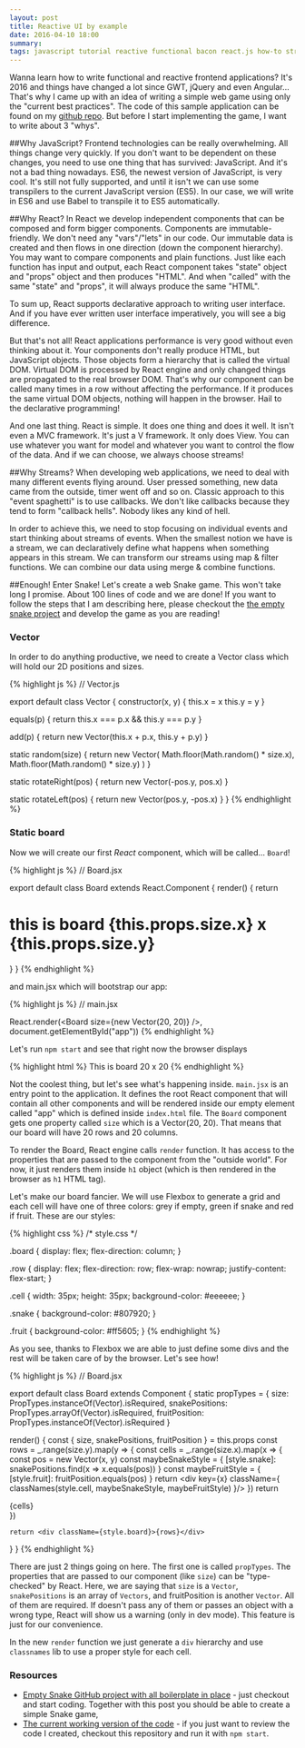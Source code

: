 ```yaml
---
layout: post
title: Reactive UI by example
date: 2016-04-10 18:00
summary:
tags: javascript tutorial reactive functional bacon react.js how-to streams
---
```


Wanna learn how to write functional and reactive frontend applications? It's 2016 and things have changed a lot since GWT, jQuery and even Angular... That's why I came up with an idea of writing a simple web game using only the "current best practices". The code of this sample application can be found on my [github repo](https://github.com/miciek/web-snake-react-bacon). But before I start implementing the game, I want to write about 3 "whys".

##Why JavaScript?
Frontend technologies can be really overwhelming. All things change very quickly. If you don't want to be dependent on these changes, you need to use one thing that has survived: JavaScript. And it's not a bad thing nowadays. ES6, the newest version of JavaScript, is very cool. It's still not fully supported, and until it isn't we can use some transpilers to the current JavaScript version (ES5). In our case, we will write in ES6 and use Babel to transpile it to ES5 automatically.

##Why React?
In React we develop independent components that can be composed and form bigger components. Components are immutable-friendly. We don't need any "vars"/"lets" in our code. Our immutable data is created and then flows in one direction (down the component hierarchy). You may want to compare components and plain functions. Just like each function has input and output, each React component takes "state" object and "props" object and then produces "HTML". And when "called" with the same "state" and "props", it will always produce the same "HTML".

To sum up, React supports declarative approach to writing user interface. And if you have ever written user interface imperatively, you will see a big difference.

But that's not all! React applications performance is very good without even thinking about it. Your components don't really produce HTML, but JavaScript objects. Those objects form a hierarchy that is called the virtual DOM. Virtual DOM is processed by React engine and only changed things are propagated to the real browser DOM. That's why our component can be called many times in a row without affecting the performance. If it produces the same virtual DOM objects, nothing will happen in the browser. Hail to the declarative programming!

And one last thing. React is simple. It does one thing and does it well. It isn't even a MVC framework. It's just a V framework. It only does View. You can use whatever you want for model and whatever you want to control the flow of the data. And if we can choose, we always choose streams!

##Why Streams?
When developing web applications, we need to deal with many different events flying around. User pressed something, new data came from the outside, timer went off and so on. Classic approach to this "event spaghetti" is to use callbacks. We don't like callbacks because they tend to form "callback hells". Nobody likes any kind of hell.

In order to achieve this, we need to stop focusing on individual events and start thinking about streams of events. When the smallest notion we have is a stream, we can declaratively define what happens when something appears in this stream. We can transform our streams using map & filter functions. We can combine our data using merge & combine functions.

##Enough! Enter Snake!
Let's create a web Snake game. This won't take long I promise. About 100 lines of code and we are done! If you want to follow the steps that I am describing here, please checkout the [the empty snake project](https://github.com/miciek/web-snake-react-bacon/tree/workshop-init) and develop the game as you are reading!

### Vector
In order to do anything productive, we need to create a Vector class which will hold our 2D positions and sizes.

{% highlight js %}
// Vector.js

export default class Vector {
  constructor(x, y) {
    this.x = x
    this.y = y
  }

  equals(p) {
    return this.x === p.x && this.y === p.y
  }

  add(p) {
    return new Vector(this.x + p.x, this.y + p.y)
  }

  static random(size) {
    return new Vector(
      Math.floor(Math.random() * size.x),
      Math.floor(Math.random() * size.y)
    )
  }

  static rotateRight(pos) {
    return new Vector(-pos.y, pos.x)
  }

  static rotateLeft(pos) {
    return new Vector(pos.y, -pos.x)
  }
}
{% endhighlight %}

### Static board
Now we will create our first *React* component, which will be called... `Board`!

{% highlight js %}
// Board.jsx

export default class Board extends React.Component {
  render() {
    return <h1>this is board {this.props.size.x} x {this.props.size.y}</h1>
  }
}
{% endhighlight %}

and main.jsx which will bootstrap our app:

{% highlight js %}
// main.jsx

React.render(<Board size={new Vector(20, 20)} />, document.getElementById("app"))
{% endhighlight %}

Let's run `npm start` and see that right now the browser displays

{% highlight html %}
This is board 20 x 20
{% endhighlight %}

Not the coolest thing, but let's see what's happening inside. `main.jsx` is an entry point to the application. It defines the root React component that will contain all other components and will be rendered inside our empty element called "app" which is defined inside `index.html` file. The `Board` component gets one property called `size` which is a Vector(20, 20). That means that our board will have 20 rows and 20 columns.

To render the Board, React engine calls `render` function. It has access to the properties that are passed to the component from the "outside world". For now, it just renders them inside `h1` object (which is then rendered in the browser as `h1` HTML tag).

Let's make our board fancier. We will use Flexbox to generate a grid and each cell will have one of three colors: grey if empty, green if snake and red if fruit. These are our styles:

{% highlight css %}
/* style.css */

.board {
  display: flex;
  flex-direction: column;
}

.row {
  display: flex;
  flex-direction: row;
  flex-wrap: nowrap;
  justify-content: flex-start;
}

.cell {
  width: 35px;
  height: 35px;
  background-color: #eeeeee;
}

.snake {
  background-color: #807920;
}

.fruit {
  background-color: #ff5605;
}
{% endhighlight %}

As you see, thanks to Flexbox we are able to just define some divs and the rest will be taken care of by the browser. Let's see how!

{% highlight js %}
// Board.jsx

export default class Board extends Component {
  static propTypes = {
    size: PropTypes.instanceOf(Vector).isRequired,
    snakePositions: PropTypes.arrayOf(Vector).isRequired,
    fruitPosition: PropTypes.instanceOf(Vector).isRequired
  }

  render() {
    const { size, snakePositions, fruitPosition } = this.props
    const rows = _.range(size.y).map(y => {
      const cells = _.range(size.x).map(x => {
        const pos = new Vector(x, y)
        const maybeSnakeStyle = { [style.snake]: snakePositions.find(x => x.equals(pos)) }
        const maybeFruitStyle = { [style.fruit]: fruitPosition.equals(pos) }
        return <div key={x} className={ classNames(style.cell, maybeSnakeStyle, maybeFruitStyle) }/>
      })
      return <div key={y} className={style.row}>{cells}</div>
    })

    return <div className={style.board}>{rows}</div>
  }
}
{% endhighlight %}

There are just 2 things going on here. The first one is called `propTypes`. The properties that are passed to our component (like `size`) can be "type-checked" by React. Here, we are saying that `size` is a `Vector`, `snakePositions` is an array of `Vectors`, and fruitPosition is another `Vector`. All of them are required. If doesn't pass any of them or passes an object with a wrong type, React will show us a warning (only in dev mode). This feature is just for our convenience.

In the new `render` function we just generate a `div` hierarchy and use `classnames` lib to use a proper style for each cell.

### Resources
 - [Empty Snake GitHub project with all boilerplate in place](https://github.com/miciek/web-snake-react-bacon/tree/workshop-init) - just checkout and start coding. Together with this post you should be able to create a simple Snake game,
 - [The current working version of the code](https://github.com/miciek/web-snake-react-bacon/) - if you just want to review the code I created, checkout this repository and run it with `npm start`.
